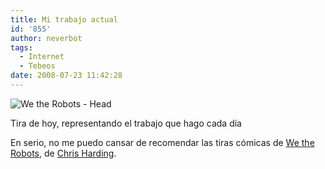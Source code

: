 ```yaml
---
title: Mi trabajo actual
id: '855'
author: neverbot
tags:
  - Internet
  - Tebeos
date: 2008-07-23 11:42:28
---
```


![We the Robots - Head](./we-the-robots-head.jpg "We the Robots - Head")

Tira de hoy, representando el trabajo que hago cada día

En serio, no me puedo cansar de recomendar las tiras cómicas de [We the Robots](http://www.wetherobots.com/), de [Chris Harding](http://www.chrisharding.net/).